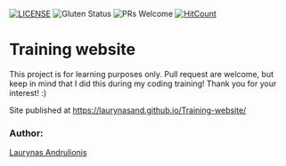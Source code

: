 [![LICENSE](https://img.shields.io/badge/license-MIT-blue.svg?style=flat-square)](https://github.com/LaurynasAnd/HTML5-website-template/blob/master/LICENSE.md)
![Gluten Status](https://img.shields.io/badge/Gluten-Free-green.svg)
![PRs Welcome](https://img.shields.io/badge/PRs-welcome-brightgreen.svg)
[![HitCount](http://hits.dwyl.com/LaurynasAnd/Training-website.svg)](http://hits.dwyl.com/Lauryna/Training-website)

# Training website


This project is for learning purposes only. Pull request are welcome, but keep in mind that I did this during my coding training! Thank you for your interest! :)


Site published at https://laurynasand.github.io/Training-website/

### Author:
[Laurynas Andrulionis](https://github.com/LaurynasAnd)
